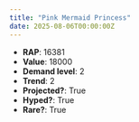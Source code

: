 ```yaml
---
title: "Pink Mermaid Princess"
date: 2025-08-06T00:00:00Z
---
```

- **RAP**: 16381
- **Value**: 18000
- **Demand level**: 2
- **Trend**: 2
- **Projected?**: True
- **Hyped?**: True
- **Rare?**: True
